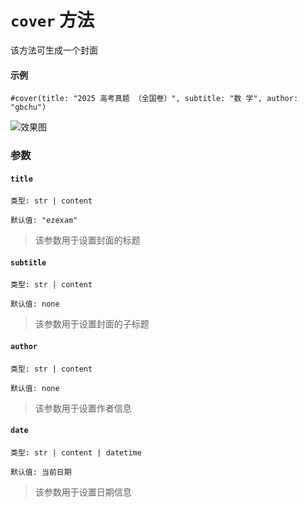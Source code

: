 # `cover` 方法 <Badge type="warning" text="^0.2.0" />

该方法可生成一个封面

#### 示例
```typst
#cover(title: "2025 高考真题 （全国卷）", subtitle: "数 学", author: "gbchu")
```
![效果图](/cover.png)

### 参数

#### `title`

`类型: str | content`

`默认值: "ezexam"`

>该参数用于设置封面的标题

#### `subtitle`

`类型: str | content`

`默认值: none`

>该参数用于设置封面的子标题

#### `author`

`类型: str | content`

`默认值: none`

>该参数用于设置作者信息

#### `date`

`类型: str | content | datetime`

`默认值: 当前日期`

>该参数用于设置日期信息
